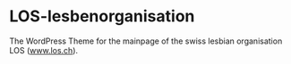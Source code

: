 # LOS-lesbenorganisation
 The WordPress Theme for the mainpage of the swiss lesbian organisation LOS (www.los.ch).
